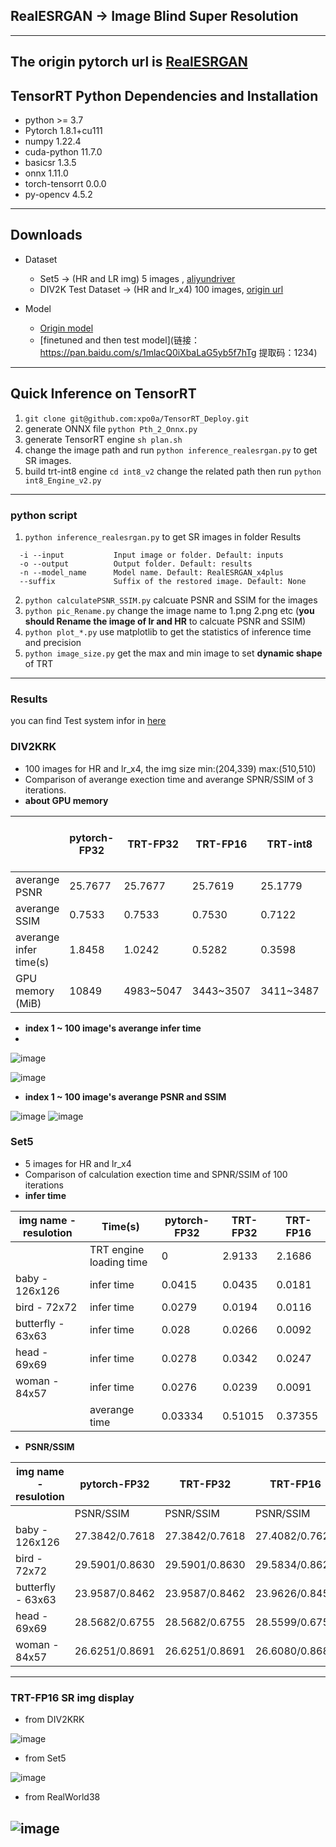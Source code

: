 ## RealESRGAN -> Image Blind Super Resolution
---
The origin pytorch url is [RealESRGAN](https://github.com/xinntao/Real-ESRGAN)
---
## TensorRT Python Dependencies and Installation
+ python >= 3.7
+ Pytorch 1.8.1+cu111
+ numpy 1.22.4
+ cuda-python 11.7.0
+ basicsr 1.3.5
+ onnx 1.11.0
+ torch-tensorrt 0.0.0
+ py-opencv 4.5.2
---
## Downloads
+ Dataset
  + Set5 -> (HR and LR img) 5 images , [aliyundriver](https://www.aliyundrive.com/s/zi16oqJjuJU)
  + DIV2K Test Dataset -> (HR and lr_x4) 100 images, [origin url](https://data.vision.ee.ethz.ch/cvl/DIV2K/)

+ Model
  + [Origin model](https://github.com/xinntao/Real-ESRGAN/releases/download/v0.1.0/RealESRGAN_x4plus.pth)
  + [finetuned and then test model](链接：https://pan.baidu.com/s/1mlacQ0iXbaLaG5yb5f7hTg 
提取码：1234)
---
## Quick Inference on TensorRT
1. ```git clone git@github.com:xpo0a/TensorRT_Deploy.git```
2. generate ONNX file
```python Pth_2_Onnx.py```
3. generate TensorRT engine
```sh plan.sh```
4. change the image path and run
```python inference_realesrgan.py``` to get SR images.
5. build trt-int8 engine
```cd int8_v2``` change the related path then run ``` python int8_Engine_v2.py ```
---
### python script
1. ```python inference_realesrgan.py``` to get SR images in folder Results
```Usage: python inference_realesrgan.py -n RealESRGAN_x4plus -i infile -o outfile [options]...
  -i --input           Input image or folder. Default: inputs
  -o --output          Output folder. Default: results
  -n --model_name      Model name. Default: RealESRGAN_x4plus
  --suffix             Suffix of the restored image. Default: None
  ```
2. ```python calculatePSNR_SSIM.py``` calcuate PSNR and SSIM for the images
3. ```python pic_Rename.py``` change the image name to 1.png 2.png etc (**you should Rename the image of lr and HR** to calcuate PSNR and SSIM)
4. ```python plot_*.py``` use matplotlib to get the statistics of inference time and precision
5. ```python image_size.py``` get the max and min image to set **dynamic shape** of TRT
---
### Results
you can find Test system infor in [here](https://github.com/xpo0a/TensorRT_Deploy)
### DIV2KRK
+ 100 images for HR and lr_x4, the img size min:(204,339) max:(510,510)
+ Comparison of averange exection time and averange SPNR/SSIM of 3 iterations.
+ **about GPU memory**

|                        | pytorch-FP32 | TRT-FP32  | TRT-FP16  | TRT-int8  | TRT-FP16 vs pytorch-FP32 |
| ---------------------- | ------------ | --------- | --------- | --------- | ------------------------ |
| averange PSNR          | 25.7677      | 25.7677   | 25.7619   | 25.1779   | decrease 0.0058          |
| averange SSIM          | 0.7533       | 0.7533    | 0.7530    | 0.7122    | decrease 0.0003          |
| averange infer time(s) | 1.8458       | 1.0242    | 0.5282    | 0.3598    | reduce 71.38%            |
| GPU memory (MiB)       | 10849        | 4983~5047 | 3443~3507 | 3411~3487 | reduce about 67.74%      |


+ **index 1 ~ 100 image's averange infer time**
+ 
![image](https://github.com/xpo0a/TensorRT_Deploy/blob/main/RealESRGAN_TRT/script/inferTime_all.png)

![image](https://github.com/xpo0a/TensorRT_Deploy/blob/main/RealESRGAN_TRT/script/inferTime_one.png)
+ **index 1 ~ 100 image's averange PSNR and SSIM**

![image](https://github.com/xpo0a/TensorRT_Deploy/blob/main/RealESRGAN_TRT/script/psnr.png)
![image](https://github.com/xpo0a/TensorRT_Deploy/blob/main/RealESRGAN_TRT/script/ssim.png)


### Set5
+ 5 images for HR and lr_x4
+ Comparison of calculation exection time and SPNR/SSIM of 100 iterations
+ **infer time**

| img name - resulotion |         Time(s)         | pytorch-FP32 | TRT-FP32 | TRT-FP16 |
| ------------------- | ----------------------- | ------------ | -------- | -------- |
|                     | TRT engine loading time | 0            | 2.9133   | 2.1686   |
| baby - 126x126      | infer time              | 0.0415       | 0.0435   | 0.0181   |
| bird - 72x72        | infer time              | 0.0279       | 0.0194   | 0.0116   |
| butterfly - 63x63   | infer time              | 0.028        | 0.0266   | 0.0092   |
| head - 69x69        | infer time              | 0.0278       | 0.0342   | 0.0247   |
| woman - 84x57       | infer time              | 0.0276       | 0.0239   | 0.0091   |
|                     | averange time           | 0.03334      | 0.51015  | 0.37355  |
+ **PSNR/SSIM**

| img name - resulotion | pytorch-FP32   | TRT-FP32       | TRT-FP16        |
|-----------------------|----------------|----------------|-----------------|
|                       | PSNR/SSIM      | PSNR/SSIM      | PSNR/SSIM       |
| baby - 126x126        | 27.3842/0.7618 | 27.3842/0.7618 | 27.4082/0.7621  |
| bird - 72x72          | 29.5901/0.8630 | 29.5901/0.8630 | 29.5834/0.8626  |
| butterfly - 63x63     | 23.9587/0.8462 | 23.9587/0.8462 | 23.9626/0.8459  |
| head - 69x69          | 28.5682/0.6755 | 28.5682/0.6755 | 28.5599/0.6752  |
| woman - 84x57         | 26.6251/0.8691 | 26.6251/0.8691 | 26.6080/0.8683  |
---
### TRT-FP16 SR img display
+ from DIV2KRK

![image](https://github.com/xpo0a/TensorRT_Deploy/blob/main/RealESRGAN_TRT/script/Div2kRK.png)
+ from Set5

![image](https://github.com/xpo0a/TensorRT_Deploy/blob/main/RealESRGAN_TRT/script/Set5.png)

+ from RealWorld38

![image](https://github.com/xpo0a/TensorRT_Deploy/blob/main/RealESRGAN_TRT/script/Realword38.png)
---
